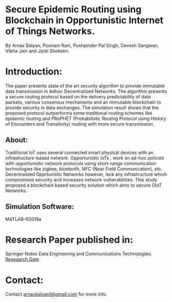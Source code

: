 # Secure Epidemic Routing using Blockchain in Opportunistic Internet of Things Networks.
By Arnav Balyan, Poonam Rani, Pushpinder Pal Singh, Devesh Sangwan, Vibha Jain and Jyoti Shokeen.
# Introduction:
The paper presents state of the art security algorithm to provide immutable data transmission in Adhoc Decentralized Networks. The algorithm presents a secure routing protocol based on the delivery predictability of data packets, various consensus mechanisms and an immutable blockchain to provide security in data exchanges. The simulation result shows that the proposed protocol outperforms some traditional routing schemes like epidemic routing and PRoPHET (Probabilistic Routing Protocol using History of Encounters and Transitivity) routing with more secure transmission.
## About:
Traditional IoT uses several connected smart physical devices with an infrastructure-based network. Opportunistic IoTs , work on ad-hoc policies
with opportunistic network protocols using short-range communication technologies like zigbee, bluetooth, NFC (Near Field Communication), etc. Decentralized Opprtunistic Networks however, lack any infrastructure which compromises security and increases network vulnerabilities. This study proposed a blockchain based security solution which aims to secure OIoT Networks.
## Simulation Software:
MATLAB-R2019a
# Research Paper published in:
Springer Notes Data Engineering and Communications Technologies.
[Reseaarch Gate](https://www.researchgate.net/publication/342095378_A_Secure_Epidemic_Routing_using_Blockchain_in_Opportunistic_Internet_of_Things)
# Contact:
Contact [arnavbalyan1@gmail.com](mailto:arnavbalyan1@gmail.com) for more info.
